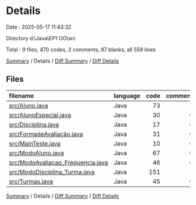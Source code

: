 # Details

Date : 2025-05-17 11:43:32

Directory d:\\Java\\EP1 OO\\src

Total : 9 files,  470 codes, 2 comments, 87 blanks, all 559 lines

[Summary](results.md) / Details / [Diff Summary](diff.md) / [Diff Details](diff-details.md)

## Files
| filename | language | code | comment | blank | total |
| :--- | :--- | ---: | ---: | ---: | ---: |
| [src/Aluno.java](/src/Aluno.java) | Java | 73 | 1 | 13 | 87 |
| [src/AlunoEspecial.java](/src/AlunoEspecial.java) | Java | 30 | 0 | 7 | 37 |
| [src/Disciplina.java](/src/Disciplina.java) | Java | 17 | 0 | 11 | 28 |
| [src/FormadeAvaliação.java](/src/FormadeAvalia%C3%A7%C3%A3o.java) | Java | 31 | 0 | 7 | 38 |
| [src/MainTeste.java](/src/MainTeste.java) | Java | 10 | 0 | 2 | 12 |
| [src/ModoAluno.java](/src/ModoAluno.java) | Java | 67 | 0 | 11 | 78 |
| [src/ModoAvaliacao\_Frequencia.java](/src/ModoAvaliacao_Frequencia.java) | Java | 46 | 0 | 8 | 54 |
| [src/ModoDisciplina\_Turma.java](/src/ModoDisciplina_Turma.java) | Java | 151 | 1 | 23 | 175 |
| [src/Turmas.java](/src/Turmas.java) | Java | 45 | 0 | 5 | 50 |

[Summary](results.md) / Details / [Diff Summary](diff.md) / [Diff Details](diff-details.md)